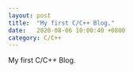 ```yaml
---
layout: post
title:  "My first C/C++ Blog."
date:   2020-08-06 10:00:40 +0800
category: C/C++
---
```



My first C/C++ Blog.

